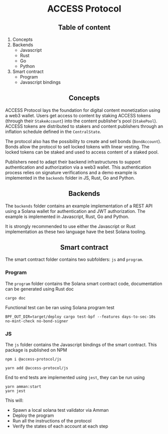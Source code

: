 <h1 align="center">ACCESS Protocol</h1>

<h2 align="center">Table of content</h2>

1. Concepts
2. Backends
   - Javascript
   - Rust
   - Go
   - Python
3. Smart contract
   - Program
   - Javascript bindings

<h2 align="center">Concepts</h2>

ACCESS Protocol lays the foundation for digital content monetization using a web3 wallet. Users get access to content by staking ACCESS tokens (through their `StakeAccount`) into the content publisher's pool (`StakePool`). ACCESS tokens are distributed to stakers and content publishers through an inflation schedule defined in the `CentralState`.

The protocol also has the possibility to create and sell bonds (`BondAccount`). Bonds allow the protocol to sell locked tokens with linear vesting. The locked tokens can be staked and used to access content of a staked pool.

Publishers need to adapt their backend infrastructures to support authentication and authorization via a web3 wallet. This authentication process relies on signature verifications and a demo example is implemented in the `backends` folder in JS, Rust, Go and Python.

<h2 align="center">Backends</h2>

The `backends` folder contains an example implementation of a REST API using a Solana wallet for authentication and JWT authorization. The example is implemented in Javascript, Rust, Go and Python.

It is strongly recommended to use either the Javascript or Rust implementation as these two language have the best Solana tooling.

<h2 align="center">Smart contract</h2>

The smart contract folder contains two subfolders: `js` and `program`.

### Program

The `program` folder contains the Solana smart contract code, documentation can be generated using Rust doc

```
cargo doc
```

Functional test can be ran using Solana program test

```
BPF_OUT_DIR=target/deploy cargo test-bpf --features days-to-sec-10s no-mint-check no-bond-signer
```

### JS

The `js` folder contains the Javascript bindings of the smart contract. This package is published on NPM

```
npm i @access-protocol/js
```

```
yarn add @access-protocol/js
```

End to end tests are implemented using `jest`, they can be run using

```
yarn amman:start
yarn jest
```

This will:

- Spawn a local solana test validator via Amman
- Deploy the program
- Run all the instructions of the protocol
- Verify the states of each account at each step
